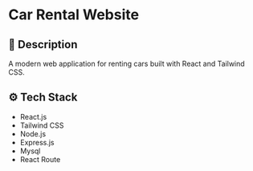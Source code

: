 # Car Rental Website

## 🚀 Description

A modern web application for renting cars built with React and Tailwind CSS.

## ⚙️ Tech Stack

- React.js
- Tailwind CSS
- Node.js
- Express.js
- Mysql
- React Route